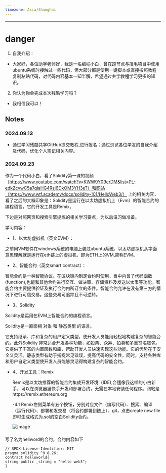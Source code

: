 ```yaml
---
timezone: Asia/Shanghai
---
```



---

# danger

1. 自我介绍：
   
 -  大家好，各位助学老师好，我是一名编程小白，曾在跑节点与撸毛项目中使用ubuntu系统时接触过一些代码，但大部分都是使用一键脚本或直接按照教程复制粘贴代码，对代码内容基本一知半解，希望通过共学教程学习更多的知识。

2. 你认为你会完成本次残酷学习吗？

 -  我相信我可以！
   
## Notes

<!-- Content_START -->
### 2024.09.13
- 通过学习残酷共学GitHub提交教程,进行报名；通过浏览各位学友的自我介绍及代码，优化个人笔记相关内容。
  
### 2024.09.23

   作为一个代码小白，看了Solidity第一课的视频（https://www.youtube.com/watch?v=KWW9Y09erDM&list=PL-edkZcvwC5a7qIaHG4Rsj6DkOM3YH3eT）和网站（https://www.wtf.academy/docs/solidity-101/HelloWeb3/）  上的相关内容，看了之后的大概印象是：Solidity是运行在以太坊虚拟机上（Evm）的智能合约的编程语言，它的开发工具是Remix。

下边是对照网页和搜索引擎提炼的相关学习要点，为以后温习做准备。

学习内容：

- 1、以太坊虚拟机（英文EVM）：
  
之前用VM软件在windows系统的电脑上装过ubuntu系统，以太坊虚拟机从字面意思理解就是运行在eth链上的虚拟机，即为ETH上的VM,简称EVM。

- 2、智能合约（英文smart contract）：
  
智能合约是一种智能协议，在区块链内制定合约时使用，当中内含了代码函数(function),也能和其他合约进行交互、做决策、存储资料及发送以太币等功能。智能合约主要提供验证及执行合约内所订立的条件。智能合约允许在没有第三方的情况下进行可信交易。这些交易可追踪且不可逆转。

- 3、Solidity
  
Solidity是运用在EVM上智能合约的编程语言。

Solidity是一直面相  对象  和  静态类型  的语言。

它支持继承、库和复杂的用户定义类型，使开发人员能用轻松地构建复杂的智能合约。此外Solidity 非常适合开发各种功能，如投票、众筹、拍卖和多重签名钱包。它提供了丰富的内置函数和库，帮助开发人员快速实现这些功能。它的优势在于安全又灵活。静态类型有助于捕捉常见错误，提高代码的安全性，同时，支持各种库和用户自定义类型使开发人员能够灵活得构建复杂的智能合约。

- 4、开发工具：Remix
  
  Remix是以太坊推荐的智能合约集成开发环境（IDE),合适像我这样的小白新手，可以在浏览器里快手开发和部署合约，无需在本地安装任何程序。网站是https://remix.ethereum.org
  
   -4.1 Remix左侧菜单有五个按钮，分别对应文件（编写代码）、搜索、编译（运行代码）、部署和发交易（将合约部署到链上）、git，点击create new file 即可生成格式为.sol的空白Solidity合约。

  ![image](https://github.com/user-attachments/assets/9eefd823-47a7-43ee-9141-346936913130)
### 
写了名为hellword的合约，合约内容如下

    // SPDX-License-Identifier: MIT
    pragma solidity ^0.8.26;
    contract helloworld{ 
    string public _string = "hello web3";
    }

<!-- Content_END -->
